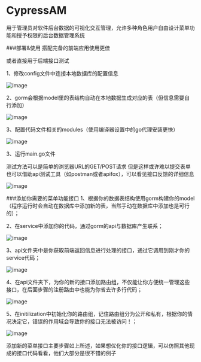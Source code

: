 # CypressAM
用于管理员对软件后台数据的可视化交互管理，允许多种角色用户自由设计菜单功能和授予权限的后台数据管理系统

###部署&使用
搭配完备的前端应用使用更佳

或者直接用于后端接口测试

1、修改config文件中连接本地数据库的配置信息

![image](https://github.com/user-attachments/assets/3364f6ee-1e0d-45b9-a987-c8d1a7166387)

2、gorm会根据model里的表结构自动在本地数据生成对应的表（但信息需要自行添加）

![image](https://github.com/user-attachments/assets/be2e5a6a-0c27-4039-a959-1bc1738cb783)

3、配置代码文件相关的modules（使用编译器设置中的go代理安装更快）

![image](https://github.com/user-attachments/assets/a9df011e-92e7-4ca8-acbf-80431ab81fea)

3、运行main.go文件

测试方法可以是简单的浏览器URL的GET/POST请求
但是这样或许难以提交表单
也可以借助api测试工具（如postman或者apifox），可以看见接口反馈的详细信息

![image](https://github.com/user-attachments/assets/cbee4998-d832-47e9-b786-1ed22a75662a)


###添加你需要的菜单功能接口
1、根据你的数据表结构使用gorm构建你的model（程序运行时会自动在数据库中添加新的表，当然手动在数据库中添加也是可行的）；


2、在service中添加你的代码，通过gorm的api与数据库产生联系；

![image](https://github.com/user-attachments/assets/d984b109-04a3-4f6d-ad84-28dc6423aa6e)


3、api文件夹中是你获取前端返回信息进行处理的接口，通过它调用到刚才你的service代码；

![image](https://github.com/user-attachments/assets/2eb54516-c991-42cf-b9d1-a95786b4f140)


4、在api文件夹下，为你的新的接口添加路由组，不仅能让你方便统一管理这些接口，在后面步骤的注册路由中也能为你省去许多行代码；

![image](https://github.com/user-attachments/assets/57e05cb0-5067-41dd-b411-5c802e5d069a)


5、在initilization中初始化你的路由组，记住路由组分为公开和私有，根据你的情况决定它，错误的作用域会导致你的接口无法被访问！；

![image](https://github.com/user-attachments/assets/a77a0ef6-8b83-4d60-a028-ebbcbb6adb7b)

添加新的菜单接口主要步骤如上所述，如果想优化你的接口逻辑，可以仿照其他现成的接口代码看看，他们大部分是很不错的例子
